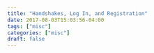 ```yaml
---
title: "Handshakes, Log In, and Registration"
date: 2017-08-03T15:03:56-04:00
tags: ["misc"]
categories: ["misc"]
draft: false
---
```


